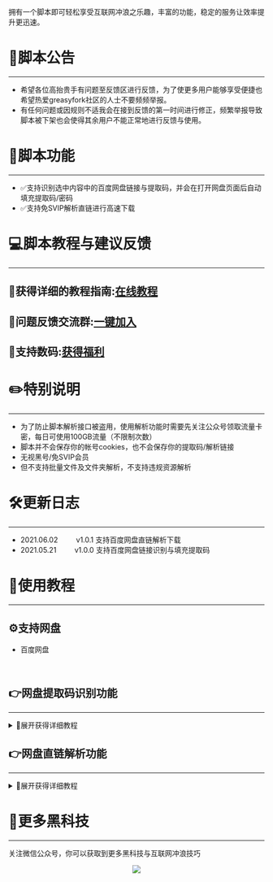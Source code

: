 拥有一个脚本即可轻松享受互联网冲浪之乐趣，丰富的功能，稳定的服务让效率提升更迅速。
# 📄脚本公告
---
- 希望各位高抬贵手有问题至反馈区进行反馈，为了使更多用户能够享受便捷也希望热爱greasyfork社区的人士不要频频举报。<br>
- 有任何问题或因规则不适我会在接到反馈的第一时间进行修正，频繁举报导致脚本被下架也会使得其余用户不能正常地进行反馈与使用。

# 📜脚本功能
---
- ✅支持识别选中内容中的百度网盘链接与提取码，并会在打开网盘页面后自动填充提取码/密码
- ✅支持免SVIP解析直链进行高速下载

# 💻脚本教程与建议反馈
---

## 🧩获得详细的教程指南:[在线教程](https://wiki.shuma.ink)<br>

## 🎯问题反馈交流群:[一键加入](https://jq.qq.com/?_wv=1027&k=FMfKKGY5)<br>

## 🎁支持数码:[获得福利](https://wiki.shuma.ink/zh-cn/ad.html)

# ✏️特别说明
---

- 为了防止脚本解析接口被盗用，使用解析功能时需要先关注公众号领取流量卡密，每日可使用100GB流量（不限制次数）
- 脚本并不会保存你的帐号cookies，也不会保存你的提取码/解析链接
- 无视黑号/免SVIP会员
- 但不支持批量文件及文件夹解析，不支持违规资源解析

# 🛠️更新日志<br>
---
- 2021.06.02&emsp; &emsp; v1.0.1 支持百度网盘直链解析下载
- 2021.05.21&emsp; &emsp; v1.0.0 支持百度网盘链接识别与填充提取码

# 📌使用教程
---
## ⚙️支持网盘
- 百度网盘
<br>

## 👉网盘提取码识别功能
---
<details>
<summary>👐展开获得详细教程</summary>
<pre><code>
1.鼠标选择百度网盘的链接及提取码，即可自动识别。<br>
<div align=center><img src="https://i.loli.net/2021/05/21/fLmOZya8G4YxrSd.png"></div>

<br>

2.在识别后按照提示框进行打开，顺利打开后将自动填充提取码。<br>

<div align=center><img src="https://i.loli.net/2021/05/21/PrwVZUi58XbL16e.png"></div>
<br>
</code></pre>
</details>


## 👉网盘直链解析功能
---
<details>
<summary>👐展开获得详细教程</summary>
<pre><code>
1.将需要下载的文件（压缩包）保存至你的网盘内，并在网盘内选择你要下载的文件，然后点击名为网盘工具箱-直链的按钮进入解析页面<br>

<div align=center><img src="https://i.loli.net/2021/06/02/y83FQ7HMkaOldcT.png"></div>
<br>

2.进入解析页面后，点击【配置卡密】填写你在右侧公众号中所获取的流量卡密，再点击解析按钮即可完成解析<br>

<div align=center><img src="https://i.loli.net/2021/06/02/mreAgzdMfxKEiRP.png"></div><br>
3.打开IDM，并在下载>选项>下载>设置UA为shuma<br>
<div align=center><img src="https://i.loli.net/2021/05/23/yBnRM7AzNItgOCl.png"></div><br>

<div align=center><img src="https://i.loli.net/2021/05/23/FNxJjcvpdn6i2Ca.png"></div><br>

4.完成以上设置后，点击【新建任务】填入你解析的直链<br>
<div align=center><img src="https://i.loli.net/2021/05/23/A6r9RfapFMJETPK.png"></div><br>


5.等待下载完成<br>
<div align=center><img src="https://i.loli.net/2021/05/23/49qcBleYDTFAP8H.png"></div><br>
</code></pre>
</details>


# 🔑更多黑科技
---

关注微信公众号，你可以获取到更多黑科技与互联网冲浪技巧<br>
<div align=center><img src="https://i.loli.net/2021/05/21/fzvRNcxiKwD3lrQ.jpg"></div><br>